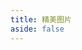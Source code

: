```yaml
---
title: 精美图片
aside: false
---
```


<script setup>
import Message from "@/views/Message.vue"
</script>

<Message />
